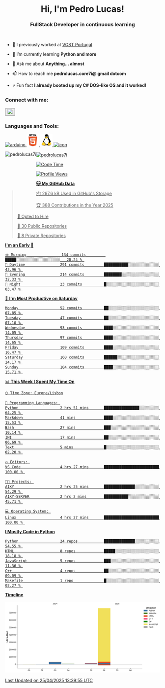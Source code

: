 <h1 align="center">Hi, I'm Pedro Lucas!</h1>
<h3 align="center">FullStack Developer in continuous learning</h3>
<br>

- 🔭 I previously worked at [VOST Portugal](https://github.com/vostpt) 

- 🌱 I’m currently learning **Python and more**

- 💬 Ask me about **Anything... almost**

- 📫 How to reach me **pedrolucas.core7i@ gmail dotcom**

- ⚡ Fun fact **I already booted up my C# DOS-like OS and it worked!**

<h3 align="left">Connect with me:</h3>
<p align="left">
    <div display="flex">
        <a href="https://bsky.app/profile/pedrolucas7i.bsky.social">
            <button>
                <img width=45 src="https://upload.wikimedia.org/wikipedia/commons/7/7a/Bluesky_Logo.svg">
            </button>
        </a>
    </div>
</p>
<h3 align="left">Languages and Tools:</h3>
<p align="left"> <a href="https://www.arduino.cc/" target="_blank" rel="noreferrer"> <img src="https://cdn.worldvectorlogo.com/logos/arduino-1.svg" alt="arduino" width="40" height="40"/> </a> <a href="https://www.w3.org/html/" target="_blank" rel="noreferrer"> <img src="https://raw.githubusercontent.com/devicons/devicon/master/icons/html5/html5-original-wordmark.svg" alt="html5" width="40" height="40"/> </a> <a href="https://www.linux.org/" target="_blank" rel="noreferrer"> <img src="https://raw.githubusercontent.com/devicons/devicon/master/icons/linux/linux-original.svg" alt="linux" width="40" height="40"/> </a> <a href="https://www.python.org" target="_blank" rel="noreferrer"> <img src="https://techstack-generator.vercel.app/python-icon.svg" alt="icon" width="40" height="40" />

<p><img align="left" height="194px" src="https://github-readme-stats.vercel.app/api/top-langs?username=pedrolucas7i&show_icons=true&theme=tokyonight&locale=en&layout=compact" alt="pedrolucas7i" /></p><img height="194px" align="center" src="https://github-readme-stats.vercel.app/api?username=pedrolucas7i&show_icons=true&theme=tokyonight&locale=en" alt="pedrolucas7i" />

<!--START_SECTION:waka-->
![Code Time](http://img.shields.io/badge/Code%20Time-118%20hrs%2022%20mins-blue)

![Profile Views](http://img.shields.io/badge/Profile%20Views-9-blue)

**🐱 My GitHub Data** 

> 📦 297.6 kB Used in GitHub's Storage 
 > 
> 🏆 388 Contributions in the Year 2025
 > 
> 💼 Opted to Hire
 > 
> 📜 30 Public Repositories 
 > 
> 🔑 8 Private Repositories 
 > 
**I'm an Early 🐤** 

```text
🌞 Morning                134 commits         █████░░░░░░░░░░░░░░░░░░░░   20.24 % 
🌆 Daytime                291 commits         ███████████░░░░░░░░░░░░░░   43.96 % 
🌃 Evening                214 commits         ████████░░░░░░░░░░░░░░░░░   32.33 % 
🌙 Night                  23 commits          █░░░░░░░░░░░░░░░░░░░░░░░░   03.47 % 
```
📅 **I'm Most Productive on Saturday** 

```text
Monday                   52 commits          ██░░░░░░░░░░░░░░░░░░░░░░░   07.85 % 
Tuesday                  47 commits          ██░░░░░░░░░░░░░░░░░░░░░░░   07.10 % 
Wednesday                93 commits          ████░░░░░░░░░░░░░░░░░░░░░   14.05 % 
Thursday                 97 commits          ████░░░░░░░░░░░░░░░░░░░░░   14.65 % 
Friday                   109 commits         ████░░░░░░░░░░░░░░░░░░░░░   16.47 % 
Saturday                 160 commits         ██████░░░░░░░░░░░░░░░░░░░   24.17 % 
Sunday                   104 commits         ████░░░░░░░░░░░░░░░░░░░░░   15.71 % 
```


📊 **This Week I Spent My Time On** 

```text
🕑︎ Time Zone: Europe/Lisbon

💬 Programming Languages: 
Python                   2 hrs 51 mins       ████████████████░░░░░░░░░   64.25 % 
Markdown                 41 mins             ████░░░░░░░░░░░░░░░░░░░░░   15.53 % 
Bash                     27 mins             ███░░░░░░░░░░░░░░░░░░░░░░   10.14 % 
INI                      17 mins             ██░░░░░░░░░░░░░░░░░░░░░░░   06.69 % 
Text                     5 mins              █░░░░░░░░░░░░░░░░░░░░░░░░   02.20 % 

🔥 Editors: 
VS Code                  4 hrs 27 mins       █████████████████████████   100.00 % 

🐱‍💻 Projects: 
AIXY                     2 hrs 25 mins       ██████████████░░░░░░░░░░░   54.29 % 
AIXY-SERVER              2 hrs 2 mins        ███████████░░░░░░░░░░░░░░   45.71 % 

💻 Operating System: 
Linux                    4 hrs 27 mins       █████████████████████████   100.00 % 
```

**I Mostly Code in Python** 

```text
Python                   24 repos            ██████████████░░░░░░░░░░░   54.55 % 
HTML                     8 repos             █████░░░░░░░░░░░░░░░░░░░░   18.18 % 
JavaScript               5 repos             ███░░░░░░░░░░░░░░░░░░░░░░   11.36 % 
C++                      4 repos             ██░░░░░░░░░░░░░░░░░░░░░░░   09.09 % 
Makefile                 1 repo              █░░░░░░░░░░░░░░░░░░░░░░░░   02.27 % 
```



**Timeline**

![Lines of Code chart](https://raw.githubusercontent.com/pedrolucas7i/pedrolucas7i/main/assets/bar_graph.png)


 Last Updated on 25/04/2025 13:39:55 UTC
<!--END_SECTION:waka-->
